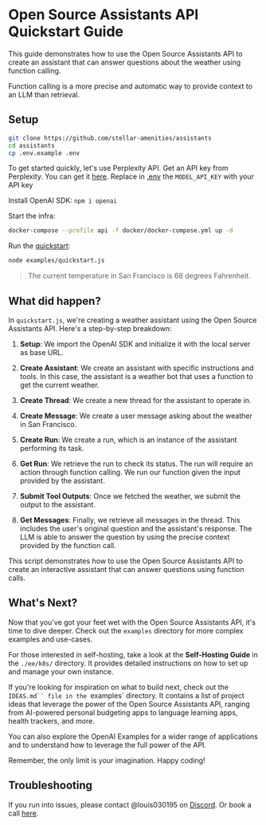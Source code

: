 # Open Source Assistants API Quickstart Guide

This guide demonstrates how to use the Open Source Assistants API to create an assistant that can answer questions about the weather using function calling.

Function calling is a more precise and automatic way to provide context to an LLM than retrieval.

## Setup

```bash
git clone https://github.com/stellar-amenities/assistants
cd assistants
cp .env.example .env
```

To get started quickly, let's use Perplexity API.
Get an API key from Perplexity. You can get it [here](https://docs.perplexity.ai/docs). Replace in [.env](./.env) the `MODEL_API_KEY` with your API key

Install OpenAI SDK: `npm i openai`

Start the infra:

```bash
docker-compose --profile api -f docker/docker-compose.yml up -d
```

Run the [quickstart](./examples/quickstart.js):

```bash
node examples/quickstart.js
```

>The current temperature in San Francisco is 68 degrees Fahrenheit.

## What did happen?

In `quickstart.js`, we're creating a weather assistant using the Open Source Assistants API. Here's a step-by-step breakdown:

1. **Setup**: We import the OpenAI SDK and initialize it with the local server as base URL.

2. **Create Assistant**: We create an assistant with specific instructions and tools. In this case, the assistant is a weather bot that uses a function to get the current weather.

3. **Create Thread**: We create a new thread for the assistant to operate in.

4. **Create Message**: We create a user message asking about the weather in San Francisco.

5. **Create Run**: We create a run, which is an instance of the assistant performing its task.

6. **Get Run**: We retrieve the run to check its status. The run will require an action through function calling. We run our function given the input provided by the assistant.

7. **Submit Tool Outputs**: Once we fetched the weather, we submit the output to the assistant.

8. **Get Messages**: Finally, we retrieve all messages in the thread. This includes the user's original question and the assistant's response. The LLM is able to answer the question by using the precise context provided by the function call.

This script demonstrates how to use the Open Source Assistants API to create an interactive assistant that can answer questions using function calls.

## What's Next?

Now that you've got your feet wet with the Open Source Assistants API, it's time to dive deeper. Check out the `examples` directory for more complex examples and use-cases. 

For those interested in self-hosting, take a look at the **Self-Hosting Guide** in the `./ee/k8s/` directory. It provides detailed instructions on how to set up and manage your own instance.

If you're looking for inspiration on what to build next, check out the `IDEAS.md`` file in the `examples` directory. It contains a list of project ideas that leverage the power of the Open Source Assistants API, ranging from AI-powered personal budgeting apps to language learning apps, health trackers, and more.

You can also explore the OpenAI Examples for a wider range of applications and to understand how to leverage the full power of the API.

Remember, the only limit is your imagination. Happy coding!

## Troubleshooting

If you run into issues, please contact @louis030195 on [Discord](https://discord.gg/XMetBW3zCG).
Or book a call [here](https://cal.com/louis030195/unleash-llms). 
